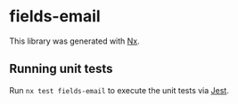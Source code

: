 # fields-email

This library was generated with [Nx](https://nx.dev).

## Running unit tests

Run `nx test fields-email` to execute the unit tests via [Jest](https://jestjs.io).
